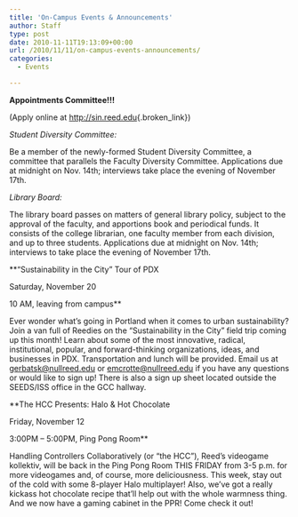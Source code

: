 ```yaml
---
title: 'On-Campus Events & Announcements'
author: Staff
type: post
date: 2010-11-11T19:13:09+00:00
url: /2010/11/11/on-campus-events-announcements/
categories:
  - Events

---
```

**Appointments Committee!!!**

(Apply online at <http://sin.reed.edu>{.broken_link})

_Student Diversity Committee:_

Be a member of the newly-formed Student Diversity Committee, a committee that parallels the Faculty Diversity Committee. Applications due at midnight on Nov. 14th; interviews take place the evening of November 17th.

_Library Board:_

The library board passes on matters of general library policy, subject to the approval of the faculty, and apportions book and periodical funds. It consists of the college librarian, one faculty member from each division, and up to three students. Applications due at midnight on Nov. 14th; interviews to take place the evening of November 17th.

**“Sustainability in the City” Tour of PDX
  
Saturday, November 20
  
10 AM, leaving from campus** 

Ever wonder what’s going in Portland when it comes to urban sustainability? Join a van full of Reedies on the “Sustainability in the City” field trip coming up this month! Learn about some of the most innovative, radical, institutional, popular, and forward-thinking organizations, ideas, and businesses in PDX. Transportation and lunch will be provided. Email us at [&#x67;&#x65;&#x72;&#x62;&#x61;&#x74;&#x73;&#x6b;&#x40;<span class="oe_displaynone">null</span>&#x72;&#x65;&#x65;&#x64;&#x2e;&#x65;&#x64;&#x75;][1] or [&#x65;&#x6d;&#x63;&#x72;&#x6f;&#x74;&#x74;&#x65;&#x40;<span class="oe_displaynone">null</span>&#x72;&#x65;&#x65;&#x64;&#x2e;&#x65;&#x64;&#x75;][2] if you have any questions or would like to sign up! There is also a sign up sheet located outside the SEEDS/ISS office in the GCC hallway.

**The HCC Presents: Halo & Hot Chocolate
  
Friday, November 12
  
3:00PM – 5:00PM, Ping Pong Room** 

Handling Controllers Collaboratively (or “the HCC”), Reed’s videogame kollektiv, will be back in the Ping Pong Room THIS FRIDAY from 3-5 p.m. for more videogames and, of course, more deliciousness. This week, stay out of the cold with some 8-player Halo multiplayer! Also, we’ve got a really kickass hot chocolate recipe that’ll help out with the whole warmness thing. And we now have a gaming cabinet in the PPR! Come check it out!

 [1]: mailto:&#x67;&#x65;&#x72;&#x62;&#x61;&#x74;&#x73;&#x6b;&#x40;&#x72;&#x65;&#x65;&#x64;&#x2e;&#x65;&#x64;&#x75;
 [2]: mailto:&#x65;&#x6d;&#x63;&#x72;&#x6f;&#x74;&#x74;&#x65;&#x40;&#x72;&#x65;&#x65;&#x64;&#x2e;&#x65;&#x64;&#x75;